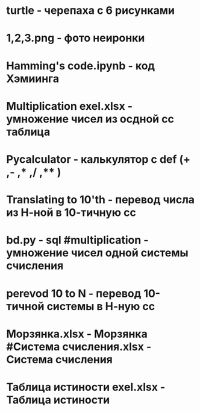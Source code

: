 # turtle - черепаха с 6 рисунками 
# 1,2,3.png - фото неиронки 
# Hamming's code.ipynb - код Хэмиинга 
# Multiplication exel.xlsx - умножение чисел из осдной сс таблица 
# Pycalculator - калькулятор с def (+ ,- ,* ,/ ,** ) 
# Translating to 10'th - перевод числа из Н-ной в 10-тичную сс 
# bd.py - sql #multiplication - умножение чисел одной системы счисления 
# perevod 10 to N - перевод 10-тичной системы в Н-ную сс 
# Морзянка.xlsx - Морзянка #Система счисления.xlsx - Система счисления 
# Таблица истиности exel.xlsx - Таблица истиности
